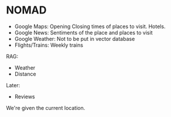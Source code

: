 # NOMAD

- Google Maps: Opening Closing times of places to visit. Hotels. 
- Google News: Sentiments of the place and places to visit
- Google Weather: Not to be put in vector database
- Flights/Trains: Weekly trains

RAG: 
- Weather
- Distance


Later:
- Reviews


We're given the current location. 